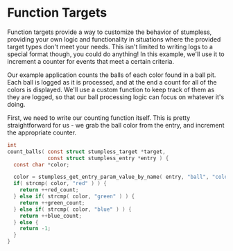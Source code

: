 # Function Targets
Function targets provide a way to customize the behavior of stumpless,
providing your own logic and functionality in situations where the provided
target types don't meet your needs. This isn't limited to writing logs to a
special format though, you could do anything! In this example, we'll use it
to increment a counter for events that meet a certain criteria.

Our example application counts the balls of each color found in a ball pit.
Each ball is logged as it is processed, and at the end a count for all of the
colors is displayed. We'll use a custom function to keep track of them as they
are logged, so that our ball processing logic can focus on whatever it's doing.

First, we need to write our counting function itself. This is pretty
straightforward for us - we grab the ball color from the entry, and increment
the appropriate counter.

```c
int
count_balls( const struct stumpless_target *target,
             const struct stumpless_entry *entry ) {
  const char *color;

  color = stumpless_get_entry_param_value_by_name( entry, "ball", "color" );
  if( strcmp( color, "red" ) ) {
    return ++red_count;
  } else if( strcmp( color, "green" ) ) {
    return ++green_count;
  } else if( strcmp( color, "blue" ) ) {
    return ++blue_count;
  } else {
    return -1;
  }
}
```
